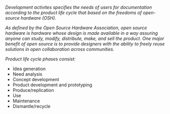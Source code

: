 *Development activites specifies the needs of users for documentation according to the product life cycle that based on the freedoms of open-source hardware (OSH).*

*As defined by the Open Source Hardware Association, open source hardware is hardware whose design is made available in a way assuring anyone can study, modify, distribute, make, and sell the product. One major benefit of open source is to provide designers with the ability to freely reuse solutions in open collaboration across communities.*

*Product life cycle phases consist:*

* Idea generation
* Need analysis 
* Concept development
* Product development and prototyping
* Produce/replication
* Use
* Maintenance
* Dismantle/recycle
